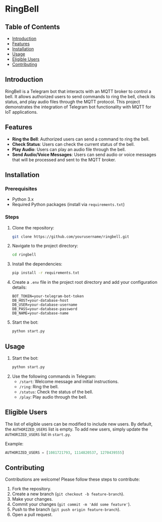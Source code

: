 # RingBell

## Table of Contents
- [Introduction](#introduction)
- [Features](#features)
- [Installation](#installation)
- [Usage](#usage)
- [Eligible Users](#eligible-users)
- [Contributing](#contributing)

## Introduction

RingBell is a Telegram bot that interacts with an MQTT broker to control a bell. It allows authorized users to send commands to ring the bell, check its status, and play audio files through the MQTT protocol. This project demonstrates the integration of Telegram bot functionality with MQTT for IoT applications.

## Features

- **Ring the Bell**: Authorized users can send a command to ring the bell.
- **Check Status**: Users can check the current status of the bell.
- **Play Audio**: Users can play an audio file through the bell.
- **Send Audio/Voice Messages**: Users can send audio or voice messages that will be processed and sent to the MQTT broker.

## Installation

### Prerequisites

- Python 3.x
- Required Python packages (install via `requirements.txt`)

### Steps

1. Clone the repository:
    ```bash
    git clone https://github.com/yourusername/ringbell.git
    ```
2. Navigate to the project directory:
    ```bash
    cd ringbell
    ```
3. Install the dependencies:
    ```bash
    pip install -r requirements.txt
    ```
4. Create a `.env` file in the project root directory and add your configuration details:
    ```
    BOT_TOKEN=your-telegram-bot-token
    DB_HOST=your-database-host
    DB_USER=your-database-username
    DB_PASS=your-database-password
    DB_NAME=your-database-name
    ```
5. Start the bot:
    ```bash
    python start.py
    ```

## Usage

1. Start the bot:
    ```bash
    python start.py
    ```
2. Use the following commands in Telegram:
    - `/start`: Welcome message and initial instructions.
    - `/ring`: Ring the bell.
    - `/status`: Check the status of the bell.
    - `/play`: Play audio through the bell.

## Eligible Users

The list of eligible users can be modified to include new users. By default, the `AUTHORIZED_USERS` list is empty. To add new users, simply update the `AUTHORIZED_USERS` list in `start.py`.

Example:
```python
AUTHORIZED_USERS = [1081721793, 1114820537, 1270439555]
```

## Contributing

Contributions are welcome! Please follow these steps to contribute:

1. Fork the repository.
2. Create a new branch (`git checkout -b feature-branch`).
3. Make your changes.
4. Commit your changes (`git commit -m 'Add some feature'`).
5. Push to the branch (`git push origin feature-branch`).
6. Open a pull request.
